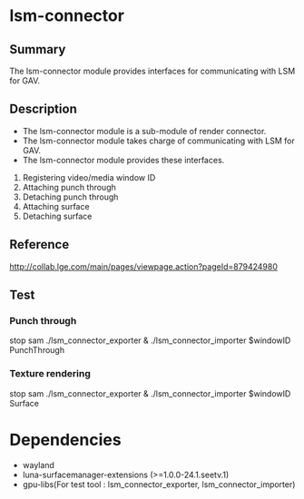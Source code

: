 lsm-connector
=============

Summary
-------
The lsm-connector module provides interfaces for communicating with LSM for GAV.

Description
-----------
* The lsm-connector module is a sub-module of render connector.
* The lsm-connector module takes charge of communicating with LSM for GAV.
* The lsm-connector module provides these interfaces.
1. Registering video/media window ID
2. Attaching punch through
3. Detaching punch through
4. Attaching surface
5. Detaching surface

Reference
---------
http://collab.lge.com/main/pages/viewpage.action?pageId=879424980

Test
----
### Punch through
stop sam
./lsm_connector_exporter &
./lsm_connector_importer $windowID PunchThrough
### Texture rendering
stop sam
./lsm_connector_exporter &
./lsm_connector_importer $windowID Surface

Dependencies
============
- wayland
- luna-surfacemanager-extensions (>=1.0.0-24.1.seetv.1)
- gpu-libs(For test tool : lsm_connector_exporter, lsm_connector_importer)


